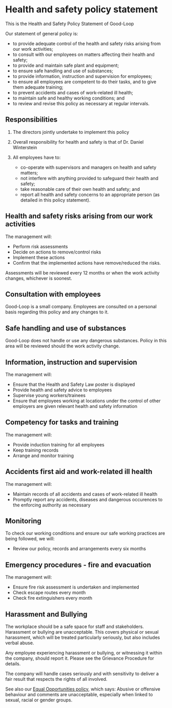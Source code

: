 # Health and safety policy statement

This is the Health and Safety Policy Statement of Good-Loop

Our statement of general policy is:

- to provide adequate control of the health and safety risks arising from our work
  activities;
- to consult with our employees on matters affecting their health and safety;
- to provide and maintain safe plant and equipment;
- to ensure safe handling and use of substances;
- to provide information, instruction and supervision for employees;
- to ensure all employees are competent to do their tasks, and to give them
  adequate training;
- to prevent accidents and cases of work-related ill health;
- to maintain safe and healthy working conditions; and
- to review and revise this policy as necessary at regular intervals.

## Responsibilities

1. The directors jointly undertake to implement this policy

2. Overall responsibility for health and safety is that of Dr. Daniel Winterstein

3. All employees have to:
	- co-operate with supervisors and managers on health and safety matters;
	- not interfere with anything provided to safeguard their health and safety;
	- take reasonable care of their own health and safety; and
	- report all health and safety concerns to an appropriate person (as detailed in this policy statement).

## Health and safety risks arising from our work activities

The management will:

 - Perform risk assessments
 - Decide on actions to remove/control risks
 - Implement these actions
 - Confirm that the implemented actions have remove/reduced the risks.

Assessments will be reviewed every 12 months or when the work activity changes, whichever is soonest.

## Consultation with employees

Good-Loop is a small company. Employees are consulted on a personal basis regarding this policy and any changes to it.

## Safe handling and use of substances

Good-Loop does not handle or use any dangerous substances. Policy in this area will be reviewed should the work activity change.

## Information, instruction and supervision

The management will:

 - Ensure that the Health and Safety Law poster is displayed
 - Provide health and safety advice to employees
 - Supervise young workers/trainees
 - Ensure that employees working at locations under the control of other employers are given relevant health and safety information

## Competency for tasks and training

The management will:

 - Provide induction training for all employees
 - Keep training records
 - Arrange and monitor training

## Accidents first aid and work-related ill health

The management will:

 - Maintain records of all accidents and cases of work-related ill health
 - Promptly report any accidents, diseases and dangerous occurences to the enforcing authority as necessary

## Monitoring

To check our working conditions and ensure our safe working practices are being followed, we will:

 - Review our policy, records and arrangements every six months

## Emergency procedures - fire and evacuation

The management will:

 - Ensure fire risk assessment is undertaken and implemented
 - Check escape routes every month
 - Check fire extinguishers every month

## Harassment and Bullying

The workplace should be a safe space for staff and stakeholders. Harassment or bullying are unacceptable. 
This covers physical or sexual harassment, which will be treated particularly seriously, but also includes verbal abuse.

Any employee experiencing harassment or bullying, or witnessing it within the company, 
should report it. Please see the Grievance Procedure for details. 

The company will handle cases seriously and with sensitivity 
to deliver a fair result that respects the rights of all involved.

See also our [Equal Opportunities policy](equal-opportunities.md), which says: Abusive or offensive behaviour and comments are unacceptable, especially when linked to sexual, racial or gender groups. 
